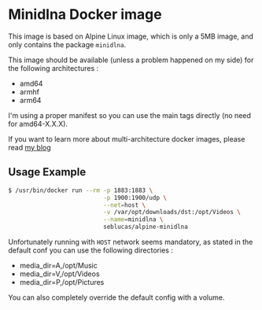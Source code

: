 # Minidlna Docker image

This image is based on Alpine Linux image, which is only a 5MB image, and only contains the package `minidlna`.

This image should be available (unless a problem happened on my side) for the following architectures :
 * amd64
 * armhf
 * arm64

I'm using a proper manifest so you can use the main tags directly (no need for amd64-X.X.X).

If you want to learn more about multi-architecture docker images, please read [my blog](https://blog.slucas.fr/series/multi-architecture-docker-image/)

## Usage Example

```bash
$ /usr/bin/docker run --rm -p 1883:1883 \
                           -p 1900:1900/udp \
                           --net=host \
                           -v /var/opt/downloads/dst:/opt/Videos \
                           --name=minidlna \
                           seblucas/alpine-minidlna
```

Unfortunately running with `HOST` network seems mandatory, as stated in the default conf you can use the following directories :
 * media_dir=A,/opt/Music
 * media_dir=V,/opt/Videos
 * media_dir=P,/opt/Pictures

You can also completely override the default config with a volume.


